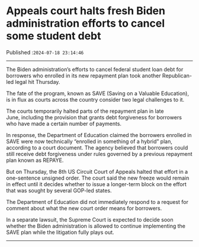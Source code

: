 # Appeals court halts fresh Biden administration efforts to cancel some student debt

Published :`2024-07-18 23:14:46`

---

The Biden administration’s efforts to cancel federal student loan debt for borrowers who enrolled in its new repayment plan took another Republican-led legal hit Thursday.

The fate of the program, known as SAVE (Saving on a Valuable Education), is in flux as courts across the country consider two legal challenges to it.

The courts temporarily halted parts of the repayment plan in late June, including the provision that grants debt forgiveness for borrowers who have made a certain number of payments.

In response, the Department of Education claimed the borrowers enrolled in SAVE were now technically “enrolled in something of a hybrid” plan, according to a court document. The agency believed that borrowers could still receive debt forgiveness under rules governed by a previous repayment plan known as REPAYE.

But on Thursday, the 8th US Circuit Court of Appeals halted that effort in a one-sentence unsigned order. The court said the new freeze would remain in effect until it decides whether to issue a longer-term block on the effort that was sought by several GOP-led states.

The Department of Education did not immediately respond to a request for comment about what the new court order means for borrowers.

In a separate lawsuit, the Supreme Court is expected to decide soon whether the Biden administration is allowed to continue implementing the SAVE plan while the litigation fully plays out.

---

